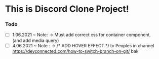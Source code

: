 <h1>This is Discord Clone Project!</h1>

### Todo

- [ ]   1.06.2021 ~ Note: -> Must add correct css for container component, (and add media query)
- [ ]   4.06.2021 ~ Note : ->   /* ADD HOVER EFFECT */ to Peoples in channel
https://devconnected.com/how-to-switch-branch-on-git/ bak
